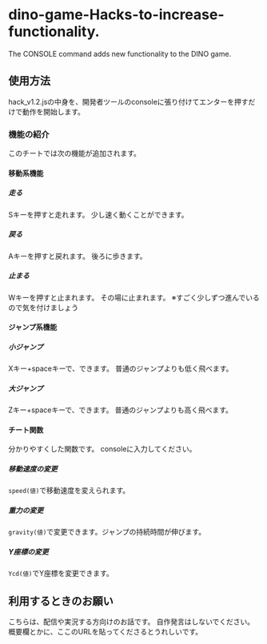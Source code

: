 # dino-game-Hacks-to-increase-functionality.
The CONSOLE command adds new functionality to the DINO game.

## 使用方法
hack_v1.2.jsの中身を、開発者ツールのconsoleに張り付けてエンターを押すだけで動作を開始します。

### 機能の紹介
このチートでは次の機能が追加されます。

#### 移動系機能
##### 走る
Sキーを押すと走れます。
少し速く動くことができます。
##### 戻る
Aキーを押すと戻れます。
後ろに歩きます。
##### 止まる
Wキーを押すと止まれます。
その場に止まれます。
※すごく少しずつ進んでいるので気を付けましょう

#### ジャンプ系機能
##### 小ジャンプ
Xキー+spaceキーで、できます。
普通のジャンプよりも低く飛べます。
##### 大ジャンプ
Zキー+spaceキーで、できます。
普通のジャンプよりも高く飛べます。

#### チート関数
分かりやすくした関数です。
consoleに入力してください。
##### 移動速度の変更
```speed(値)```で移動速度を変えられます。
##### 重力の変更
`gravity(値)`で変更できます。ジャンプの持続時間が伸びます。
##### Y座標の変更
`Ycd(値)`でY座標を変更できます。

## 利用するときのお願い
こちらは、配信や実況する方向けのお話です。
自作発言はしないでください。
概要欄とかに、ここのURLを貼ってくださるとうれしいです。

